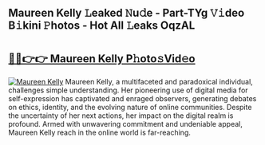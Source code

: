 ## Maureen Kelly 𝙻eaked 𝙽u𝚍e - Part-TYg 𝚅𝚒deo B𝚒kini 𝙿hotos - Hot All 𝙻eaks OqzAL

# <h2><a href="http://ld1i6t.urlbe.top/?page=Maureen+Kelly">🔗🔗👉👉 Maureen Kelly P𝚑oto𝚜Vid𝚎o</a></h2>

[![Maureen Kelly](https://i.imgur.com/eBuTRDB.gif)](http://ld1i6t.urlbe.top/?page=Maureen+Kelly)
Maureen Kelly, a multifaceted and paradoxical individual, challenges simple understanding. Her pioneering use of digital media for self-expression has captivated and enraged observers, generating debates on ethics, identity, and the evolving nature of online communities. Despite the uncertainty of her next actions, her impact on the digital realm is profound. Armed with unwavering commitment and undeniable appeal, Maureen Kelly reach in the online world is far-reaching.
